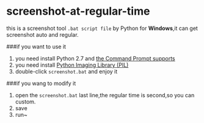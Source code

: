 # screenshot-at-regular-time

this is a screenshot tool `.bat script file` by Python for **Windows**,it can get screenshot auto and regular.

###if you want to use it

1. you need install Python 2.7 and [the Command Prompt supports](http://stackoverflow.com/questions/4621255/how-do-i-run-a-python-program-in-the-command-prompt-in-windows-7)
2. you need install [Python Imaging Library (PIL)](http://www.pythonware.com/products/pil/)
3. double-click `screenshot.bat` and enjoy it

###if you wang to modify it

1. open the `screenshot.bat` last line,the regular time is second,so you can custom.
2. save 
3. run~
